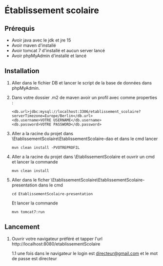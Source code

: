 # Établissement scolaire

## Prérequis

- Avoir java avec le jdk et jre 15
- Avoir maven d'installé
- Avoir tomcat 7 d'installé et aucun server lancé
- Avoir phpMyAdmin d'installé et lancé 

## Installation

1. Aller dans le fichier DB et lancer le script de la base de données dans phpMyAdmin.
2. Dans votre dossier .m2 de maven avoir un profil avec comme properties :
   ```
   <db.url>jdbc:mysql://localhost:3306/etablissement_scolaire?serverTimezone=Europe/Berlin</db.url>
   <db.username>VOTRE USERNAME</db.username>
   <db.password>VOTRE PASSWORD</db.password>
   ```
   
3. Aller a la racine du projet dans \EtablissementScolaire\EtablissementScolaire-dao et dans le cmd lancer 
   ```
   mvn clean install -PVOTREPROFIL
   ```

4. Aller a la racine du projet dans \EtablissementScolaire et ouvrir un cmd et lancer la commande 
   ```
   mvn clean install
   ```
   
5. Aller dans le ficher \EtablissementScolaire\EtablissementScolaire-presentation dans le cmd 
   ```
   cd EtablissementScolaire-presentation
   ``` 
   
   Et lancer la commande 
   ```
   mvn tomcat7:run
   ```

## Lancement


1. Ouvrir votre navigateur préféré et tapper l'url http://localhost:8080/etablissementScolaire

   1.1 une fois dans le navigateur le login est directeur@gmail.com et le mot de passe est directeur
